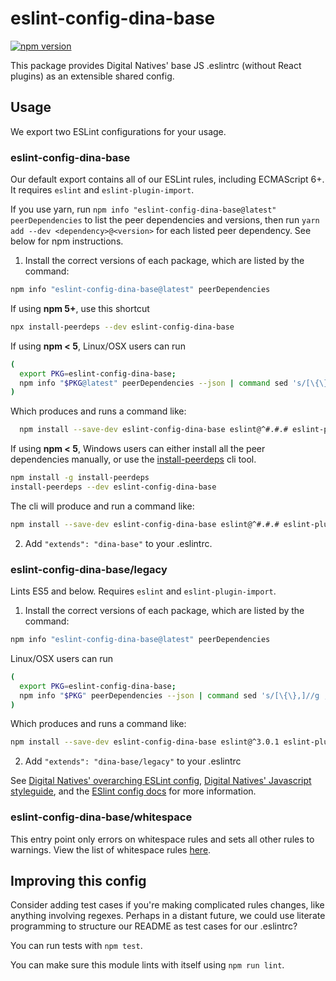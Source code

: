 # eslint-config-dina-base

[![npm version](https://badge.fury.io/js/eslint-config-dina-base.svg)](http://badge.fury.io/js/eslint-config-dina-base)

This package provides Digital Natives' base JS .eslintrc (without React plugins) as an extensible shared config.

## Usage

We export two ESLint configurations for your usage.

### eslint-config-dina-base

Our default export contains all of our ESLint rules, including ECMAScript 6+. It requires `eslint` and `eslint-plugin-import`.

If you use yarn, run `npm info "eslint-config-dina-base@latest" peerDependencies` to list the peer dependencies and versions, then run `yarn add --dev <dependency>@<version>` for each listed peer dependency. See below for npm instructions.

1. Install the correct versions of each package, which are listed by the command:

  ```sh
  npm info "eslint-config-dina-base@latest" peerDependencies
  ```

  If using **npm 5+**, use this shortcut

  ```sh
  npx install-peerdeps --dev eslint-config-dina-base
  ```

  If using **npm < 5**, Linux/OSX users can run

  ```sh
  (
    export PKG=eslint-config-dina-base;
    npm info "$PKG@latest" peerDependencies --json | command sed 's/[\{\},]//g ; s/: /@/g' | xargs npm install --save-dev "$PKG@latest"
  )
  ```

  Which produces and runs a command like:

  ```sh
    npm install --save-dev eslint-config-dina-base eslint@^#.#.# eslint-plugin-import@^#.#.#
  ```

  If using **npm < 5**, Windows users can either install all the peer dependencies manually, or use the [install-peerdeps](https://github.com/nathanhleung/install-peerdeps) cli tool.

  ```sh
  npm install -g install-peerdeps
  install-peerdeps --dev eslint-config-dina-base
  ```

  The cli will produce and run a command like:

  ```sh
  npm install --save-dev eslint-config-dina-base eslint@^#.#.# eslint-plugin-import@^#.#.#
  ```

2. Add `"extends": "dina-base"` to your .eslintrc.

### eslint-config-dina-base/legacy

Lints ES5 and below. Requires `eslint` and `eslint-plugin-import`.

1. Install the correct versions of each package, which are listed by the command:

  ```sh
  npm info "eslint-config-dina-base@latest" peerDependencies
  ```

  Linux/OSX users can run
  ```sh
  (
    export PKG=eslint-config-dina-base;
    npm info "$PKG" peerDependencies --json | command sed 's/[\{\},]//g ; s/: /@/g' | xargs npm install --save-dev "$PKG"
  )
  ```

  Which produces and runs a command like:

  ```sh
  npm install --save-dev eslint-config-dina-base eslint@^3.0.1 eslint-plugin-import@^1.10.3
  ```

2. Add `"extends": "dina-base/legacy"` to your .eslintrc

See [Digital Natives' overarching ESLint config](https://npmjs.com/eslint-config-dina), [Digital Natives' Javascript styleguide](https://github.com/digitalnatives/javascript), and the [ESlint config docs](https://eslint.org/docs/user-guide/configuring#extending-configuration-files) for more information.

### eslint-config-dina-base/whitespace

This entry point only errors on whitespace rules and sets all other rules to warnings. View the list of whitespace rules [here](https://github.com/digitalnatives/javascript/blob/master/packages/eslint-config-dina-base/whitespace.js).

## Improving this config

Consider adding test cases if you're making complicated rules changes, like anything involving regexes. Perhaps in a distant future, we could use literate programming to structure our README as test cases for our .eslintrc?

You can run tests with `npm test`.

You can make sure this module lints with itself using `npm run lint`.
